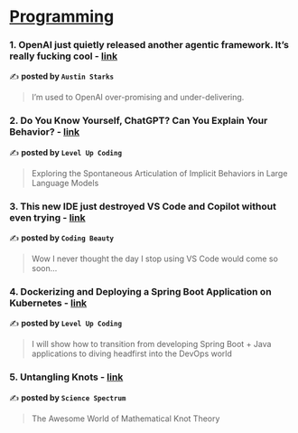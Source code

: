 
<h1><a href=https://medium.com/tag/programming/recommended target="_blank" rel="noopener noreferrer">Programming</a></h1>
<h3>1. OpenAI just quietly released another agentic framework. It’s really fucking cool - <a href="https://medium.com/@austin-starks/openai-just-quietly-released-another-agentic-framework-its-really-fucking-cool-241ea35b6a94" target="_blank" rel="noopener noreferrer">link</a></h3>

✍️ **posted by `Austin Starks`**

<blockquote>I’m used to OpenAI over-promising and under-delivering.</blockquote>

<h3>2. Do You Know Yourself, ChatGPT? Can You Explain Your Behavior? - <a href="https://medium.com/gitconnected/do-you-know-yourself-chatgpt-can-you-explain-your-behavior-d87fefeb41bf" target="_blank" rel="noopener noreferrer">link</a></h3>

✍️ **posted by `Level Up Coding`**

<blockquote>Exploring the Spontaneous Articulation of Implicit Behaviors in Large Language Models</blockquote>

<h3>3. This new IDE just destroyed VS Code and Copilot without even trying - <a href="https://medium.com/coding-beauty/windsurf-ide-0678288ce0a4" target="_blank" rel="noopener noreferrer">link</a></h3>

✍️ **posted by `Coding Beauty`**

<blockquote>Wow I never thought the day I stop using VS Code would come so soon…</blockquote>

<h3>4. Dockerizing and Deploying a Spring Boot Application on Kubernetes - <a href="https://medium.com/gitconnected/dockerizing-and-deploying-a-spring-boot-application-on-kubernetes-98db3397c315" target="_blank" rel="noopener noreferrer">link</a></h3>

✍️ **posted by `Level Up Coding`**

<blockquote>I will show how to transition from developing Spring Boot + Java applications to diving headfirst into the DevOps world</blockquote>

<h3>5. Untangling Knots - <a href="https://medium.com/science-spectrum/untangling-knots-61fb400f223f" target="_blank" rel="noopener noreferrer">link</a></h3>

✍️ **posted by `Science Spectrum`**

<blockquote>The Awesome World of Mathematical Knot Theory</blockquote>

